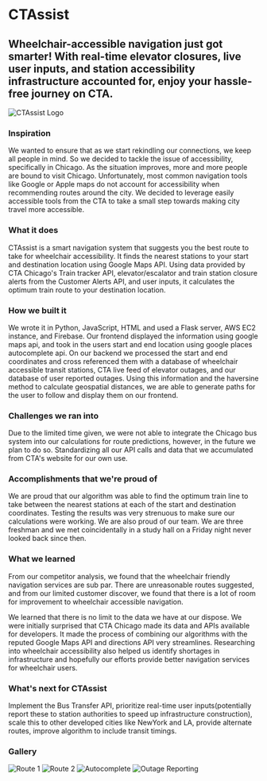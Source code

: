 # CTAssist

## Wheelchair-accessible navigation just got smarter! With real-time elevator closures, live user inputs, and station accessibility infrastructure accounted for, enjoy your hassle-free journey on CTA.

![CTAssist Logo](https://i.ibb.co/Xj8Ht0R/logo2.png)

### Inspiration
We wanted to ensure that as we start rekindling our connections, we keep all people in mind. So we decided to tackle the issue of accessibility, specifically in Chicago. As the situation improves, more and more people are bound to visit Chicago. Unfortunately, most common navigation tools like Google or Apple maps do not account for accessibility when recommending routes around the city. We decided to leverage easily accessible tools from the CTA to take a small step towards making city travel more accessible.

### What it does
CTAssist is a smart navigation system that suggests you the best route to take for wheelchair accessibility. It finds the nearest stations to your start and destination location using Google Maps API. Using data provided by CTA Chicago's Train tracker API, elevator/escalator and train station closure alerts from the Customer Alerts API, and user inputs, it calculates the optimum train route to your destination location.

### How we built it
We wrote it in Python, JavaScript, HTML and used a Flask server, AWS EC2 instance, and Firebase. Our frontend displayed the information using google maps api, and took in the users start and end location using google places autocomplete api. On our backend we processed the start and end coordinates and cross referenced them with a database of wheelchair accessible transit stations, CTA live feed of elevator outages, and our database of user reported outages. Using this information and the haversine method to calculate geospatial distances, we are able to generate paths for the user to follow and display them on our frontend.

### Challenges we ran into
Due to the limited time given, we were not able to integrate the Chicago bus system into our calculations for route predictions, however, in the future we plan to do so. Standardizing all our API calls and data that we accumulated from CTA's website for our own use.

### Accomplishments that we're proud of
We are proud that our algorithm was able to find the optimum train line to take between the nearest stations at each of the start and destination coordinates. Testing the results was very strenuous to make sure our calculations were working. We are also proud of our team. We are three freshman and we met coincidentally in a study hall on a Friday night never looked back since then.

### What we learned
From our competitor analysis, we found that the wheelchair friendly navigation services are sub par. There are unreasonable routes suggested, and from our limited customer discover, we found that there is a lot of room for improvement to wheelchair accessible navigation.

We learned that there is no limit to the data we have at our dispose. We were initially surprised that CTA Chicago made its data and APIs available for developers. It made the process of combining our algorithms with the reputed Google Maps API and directions API very streamlines. Researching into wheelchair accessibility also helped us identify shortages in infrastructure and hopefully our efforts provide better navigation services for wheelchair users.

### What's next for CTAssist
Implement the Bus Transfer API, prioritize real-time user inputs(potentially report these to station authorities to speed up infrastructure construction), scale this to other developed cities like NewYork and LA, provide alternate routes, improve algorithm to include transit timings.

### Gallery

![Route 1](https://challengepost-s3-challengepost.netdna-ssl.com/photos/production/software_photos/001/480/746/datas/gallery.jpg)
![Route 2](https://challengepost-s3-challengepost.netdna-ssl.com/photos/production/software_photos/001/480/747/datas/gallery.jpg)
![Autocomplete](https://challengepost-s3-challengepost.netdna-ssl.com/photos/production/software_photos/001/480/745/datas/gallery.jpg)
![Outage Reporting](https://challengepost-s3-challengepost.netdna-ssl.com/photos/production/software_photos/001/480/810/datas/gallery.jpg)
